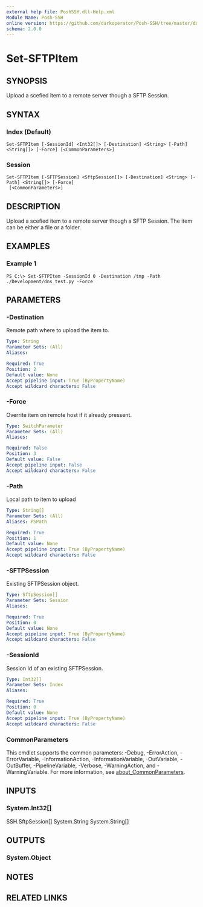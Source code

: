 ```yaml
---
external help file: PoshSSH.dll-Help.xml
Module Name: Posh-SSH
online version: https://github.com/darkoperator/Posh-SSH/tree/master/docs
schema: 2.0.0
---
```


# Set-SFTPItem

## SYNOPSIS
Upload a scefied item to a remote server though a SFTP Session.

## SYNTAX

### Index (Default)
```
Set-SFTPItem [-SessionId] <Int32[]> [-Destination] <String> [-Path] <String[]> [-Force] [<CommonParameters>]
```

### Session
```
Set-SFTPItem [-SFTPSession] <SftpSession[]> [-Destination] <String> [-Path] <String[]> [-Force]
 [<CommonParameters>]
```

## DESCRIPTION
Upload a scefied item to a remote server though a SFTP Session.
The item can be either a file or a folder.

## EXAMPLES

### Example 1
```
PS C:\> Set-SFTPItem -SessionId 0 -Destination /tmp -Path ./Development/dns_test.py -Force
```

## PARAMETERS

### -Destination
Remote path where to upload the item to.

```yaml
Type: String
Parameter Sets: (All)
Aliases:

Required: True
Position: 2
Default value: None
Accept pipeline input: True (ByPropertyName)
Accept wildcard characters: False
```

### -Force
Overrite item on remote host if it already pressent.

```yaml
Type: SwitchParameter
Parameter Sets: (All)
Aliases:

Required: False
Position: 3
Default value: False
Accept pipeline input: False
Accept wildcard characters: False
```

### -Path
Local path to item to upload

```yaml
Type: String[]
Parameter Sets: (All)
Aliases: PSPath

Required: True
Position: 1
Default value: None
Accept pipeline input: True (ByPropertyName)
Accept wildcard characters: False
```

### -SFTPSession
Existing SFTPSession object.

```yaml
Type: SftpSession[]
Parameter Sets: Session
Aliases:

Required: True
Position: 0
Default value: None
Accept pipeline input: True (ByPropertyName)
Accept wildcard characters: False
```

### -SessionId
Session Id of an existing SFTPSession.

```yaml
Type: Int32[]
Parameter Sets: Index
Aliases:

Required: True
Position: 0
Default value: None
Accept pipeline input: True (ByPropertyName)
Accept wildcard characters: False
```

### CommonParameters
This cmdlet supports the common parameters: -Debug, -ErrorAction, -ErrorVariable, -InformationAction, -InformationVariable, -OutVariable, -OutBuffer, -PipelineVariable, -Verbose, -WarningAction, and -WarningVariable. For more information, see [about_CommonParameters](http://go.microsoft.com/fwlink/?LinkID=113216).

## INPUTS

### System.Int32[]
SSH.SftpSession\[\] System.String System.String\[\]

## OUTPUTS

### System.Object
## NOTES

## RELATED LINKS
